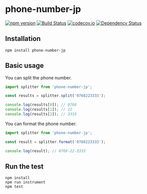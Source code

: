 # phone-number-jp

[![npm version](https://badge.fury.io/js/phone-number-jp.svg)](http://badge.fury.io/js/phone-number-jp)
[![Build Status](https://travis-ci.org/holyshared/phone-number-jp.svg?branch=master)](https://travis-ci.org/holyshared/phone-number-jp)
[![codecov.io](https://codecov.io/github/holyshared/phone-number-jp/coverage.svg?branch=master)](https://codecov.io/github/holyshared/phone-number-jp?branch=master)
[![Dependency Status](https://www.versioneye.com/user/projects/564c17884e32b6001800036c/badge.svg?style=flat)](https://www.versioneye.com/user/projects/564c17884e32b6001800036c)

## Installation

	npm install phone-number-jp

## Basic usage

You can split the phone number.

```js
import splitter from 'phone-number-jp';

const results = splitter.split('0768223333');

console.log(results[0]); // 0768 
console.log(results[1]); // 22
console.log(results[2]); // 3333
```

You can format the phone number.

```js
import splitter from 'phone-number-jp';

const result = splitter.format('0768223333');

console.log(result); // 0768-22-3333
```

## Run the test

	npm install
	npm run instrument
	npm test
